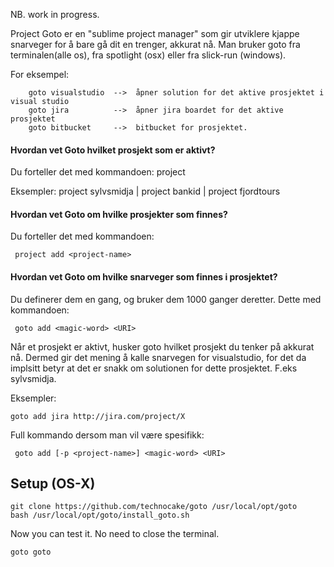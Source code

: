 NB. work in progress.

Project Goto er en "sublime project manager" som gir utviklere kjappe snarveger for å bare gå dit en trenger, akkurat nå. Man bruker goto fra terminalen(alle os), fra spotlight (osx) eller fra slick-run (windows).

For eksempel:

```
    goto visualstudio  -->  åpner solution for det aktive prosjektet i visual studio
    goto jira          -->  åpner jira boardet for det aktive prosjektet
    goto bitbucket     -->  bitbucket for prosjektet.
```
 

#### Hvordan vet Goto hvilket prosjekt som er aktivt?

Du forteller det med kommandoen:  project <project-name>

Eksempler: project sylvsmidja  | project bankid  |  project fjordtours


#### Hvordan vet Goto om hvilke prosjekter som finnes?

Du forteller det med kommandoen:

     project add <project-name>

 
#### Hvordan vet Goto om hvilke snarveger som finnes i  prosjektet?

Du definerer dem en gang, og bruker dem 1000 ganger deretter.  Dette med kommandoen:

     goto add <magic-word> <URI>

Når et prosjekt er aktivt, husker goto hvilket prosjekt du tenker på akkurat nå. Dermed gir det mening å kalle snarvegen for visualstudio, for det da implsitt betyr at det er snakk om solutionen for dette prosjektet. F.eks sylvsmidja.

Eksempler:

    goto add jira http://jira.com/project/X

Full kommando dersom man vil være spesifikk:

     goto add [-p <project-name>] <magic-word> <URI>


## Setup (OS-X)

```
git clone https://github.com/technocake/goto /usr/local/opt/goto
bash /usr/local/opt/goto/install_goto.sh
```



Now you can test it. No need to close the terminal.

```
goto goto
```
